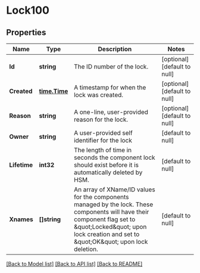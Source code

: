 # Lock100

## Properties
Name | Type | Description | Notes
------------ | ------------- | ------------- | -------------
**Id** | **string** | The ID number of the lock. | [optional] [default to null]
**Created** | [**time.Time**](time.Time.md) | A timestamp for when the lock was created. | [optional] [default to null]
**Reason** | **string** | A one-line, user-provided reason for the lock. | [optional] [default to null]
**Owner** | **string** | A user-provided self identifier for the lock | [default to null]
**Lifetime** | **int32** | The length of time in seconds the component lock should exist before it is automatically deleted by HSM. | [default to null]
**Xnames** | **[]string** | An array of XName/ID values for the components managed by the lock. These components will have their component flag set to \&quot;Locked\&quot; upon lock creation and set to \&quot;OK\&quot; upon lock deletion. | [default to null]

[[Back to Model list]](../README.md#documentation-for-models) [[Back to API list]](../README.md#documentation-for-api-endpoints) [[Back to README]](../README.md)

